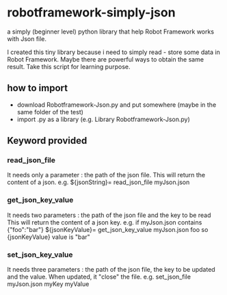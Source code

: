 # robotframework-simply-json
a simply (beginner level) python library that help Robot Framework works with Json file.

I created this tiny library because i need to simply read - store some data in Robot Framework.
Maybe there are powerful ways to obtain the same result. Take this script for learning purpose.

## how to import
* download Robotframework-Json.py and put somewhere (maybe in the same folder of the test)
* import   .py as a library (e.g. Library  Robotframework-Json.py)

## Keyword provided
### read_json_file
It needs only a parameter : the path of the json file.
This will return the content of a json.
e.g. ${jsonString}=         read_json_file          myJson.json

### get_json_key_value
It needs two parameters : the path of the json file and the key to be read
This will return the content of a json key.
e.g. if myJson.json contains {"foo":"bar"}
${jsonKeyValue}=         get_json_key_value          myJson.json         foo
so {jsonKeyValue} value is "bar"

### set_json_key_value
It needs three parameters : the path of the json file, the key to be updated and the value.
When updated, it "close" the file.
e.g. set_json_file          myJson.json         myKey       myValue
